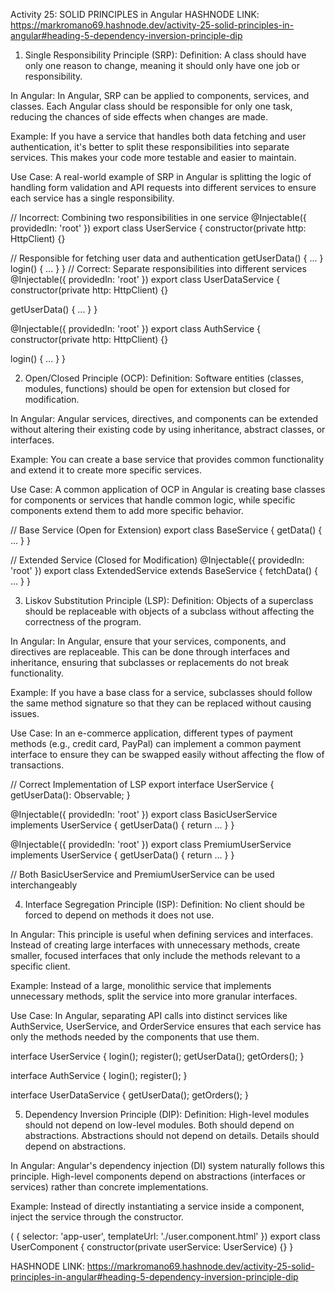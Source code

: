 Activity 25: SOLID PRINCIPLES in Angular
HASHNODE LINK: https://markromano69.hashnode.dev/activity-25-solid-principles-in-angular#heading-5-dependency-inversion-principle-dip


1. Single Responsibility Principle (SRP):
Definition: A class should have only one reason to change, meaning it should only have one job or responsibility.

In Angular: In Angular, SRP can be applied to components, services, and classes. Each Angular class should be responsible for only one task, reducing the chances of side effects when changes are made.

Example: If you have a service that handles both data fetching and user authentication, it's better to split these responsibilities into separate services. This makes your code more testable and easier to maintain.

Use Case: A real-world example of SRP in Angular is splitting the logic of handling form validation and API requests into different services to ensure each service has a single responsibility.



// Incorrect: Combining two responsibilities in one service
@Injectable({
  providedIn: 'root'
})
export class UserService {
  constructor(private http: HttpClient) {}

  // Responsible for fetching user data and authentication
  getUserData() { ... }
  login() { ... }
}
// Correct: Separate responsibilities into different services
@Injectable({
  providedIn: 'root'
})
export class UserDataService {
  constructor(private http: HttpClient) {}

  getUserData() { ... }
}

@Injectable({
  providedIn: 'root'
})
export class AuthService {
  constructor(private http: HttpClient) {}

  login() { ... }
}

2. Open/Closed Principle (OCP):
Definition: Software entities (classes, modules, functions) should be open for extension but closed for modification.

In Angular: Angular services, directives, and components can be extended without altering their existing code by using inheritance, abstract classes, or interfaces.

Example: You can create a base service that provides common functionality and extend it to create more specific services.

Use Case: A common application of OCP in Angular is creating base classes for components or services that handle common logic, while specific components extend them to add more specific behavior.



// Base Service (Open for Extension)
export class BaseService {
  getData() { ... }
}

// Extended Service (Closed for Modification)
@Injectable({
  providedIn: 'root'
})
export class ExtendedService extends BaseService {
  fetchData() { ... }
}


3. Liskov Substitution Principle (LSP):
Definition: Objects of a superclass should be replaceable with objects of a subclass without affecting the correctness of the program.

In Angular: In Angular, ensure that your services, components, and directives are replaceable. This can be done through interfaces and inheritance, ensuring that subclasses or replacements do not break functionality.

Example: If you have a base class for a service, subclasses should follow the same method signature so that they can be replaced without causing issues.

Use Case: In an e-commerce application, different types of payment methods (e.g., credit card, PayPal) can implement a common payment interface to ensure they can be swapped easily without affecting the flow of transactions.



// Correct Implementation of LSP
export interface UserService {
  getUserData(): Observable<any>;
}

@Injectable({
  providedIn: 'root'
})
export class BasicUserService implements UserService {
  getUserData() { return ... }
}

@Injectable({
  providedIn: 'root'
})
export class PremiumUserService implements UserService {
  getUserData() { return ... }
}

// Both BasicUserService and PremiumUserService can be used interchangeably

4. Interface Segregation Principle (ISP):
Definition: No client should be forced to depend on methods it does not use.

In Angular: This principle is useful when defining services and interfaces. Instead of creating large interfaces with unnecessary methods, create smaller, focused interfaces that only include the methods relevant to a specific client.

Example: Instead of a large, monolithic service that implements unnecessary methods, split the service into more granular interfaces.

Use Case: In Angular, separating API calls into distinct services like AuthService, UserService, and OrderService ensures that each service has only the methods needed by the components that use them.



interface UserService {
  login();
  register();
  getUserData();
  getOrders();
}


interface AuthService {
  login();
  register();
}

interface UserDataService {
  getUserData();
  getOrders();
}


5. Dependency Inversion Principle (DIP):
Definition: High-level modules should not depend on low-level modules. Both should depend on abstractions. Abstractions should not depend on details. Details should depend on abstractions.

In Angular: Angular's dependency injection (DI) system naturally follows this principle. High-level components depend on abstractions (interfaces or services) rather than concrete implementations.

Example: Instead of directly instantiating a service inside a component, inject the service through the constructor.



(
{
  selector: 'app-user',
  templateUrl: './user.component.html'
})
export class UserComponent {
  constructor(private userService: UserService) {}
}



HASHNODE LINK: https://markromano69.hashnode.dev/activity-25-solid-principles-in-angular#heading-5-dependency-inversion-principle-dip









